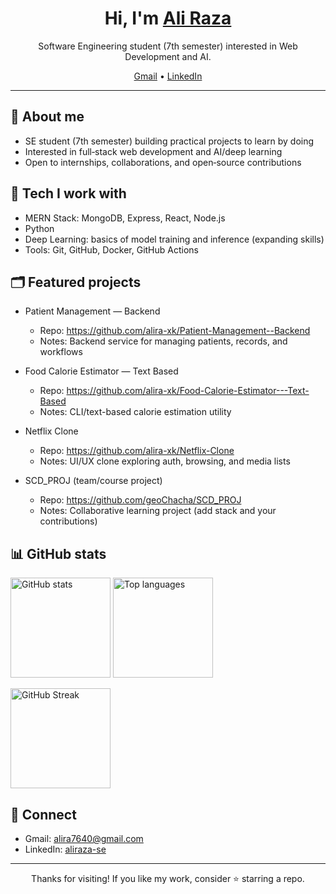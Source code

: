 <!--
This README renders on your GitHub profile.
Update sections (bio, tech, links) anytime!
-->

<h1 align="center">Hi, I'm <a href="https://github.com/alira-xk">Ali Raza</a></h1>

<p align="center">
  Software Engineering student (7th semester) interested in Web Development and AI.
</p>

<p align="center">
  <a href="mailto:alira7640@gmail.com">Gmail</a> •
  <a href="https://www.linkedin.com/in/aliraza-se">LinkedIn</a>
</p>

---

## 🚀 About me
- SE student (7th semester) building practical projects to learn by doing
- Interested in full‑stack web development and AI/deep learning
- Open to internships, collaborations, and open‑source contributions

## 🧰 Tech I work with
- MERN Stack: MongoDB, Express, React, Node.js
- Python
- Deep Learning: basics of model training and inference (expanding skills)
- Tools: Git, GitHub, Docker, GitHub Actions

## 🗂️ Featured projects
- Patient Management — Backend  
  - Repo: https://github.com/alira-xk/Patient-Management--Backend  
  - Notes: Backend service for managing patients, records, and workflows

- Food Calorie Estimator — Text Based  
  - Repo: https://github.com/alira-xk/Food-Calorie-Estimator---Text-Based  
  - Notes: CLI/text-based calorie estimation utility

- Netflix Clone  
  - Repo: https://github.com/alira-xk/Netflix-Clone  
  - Notes: UI/UX clone exploring auth, browsing, and media lists

- SCD_PROJ (team/course project)  
  - Repo: https://github.com/geoChacha/SCD_PROJ  
  - Notes: Collaborative learning project (add stack and your contributions)

<!-- Tip: Pin these repositories on your GitHub profile for quick visibility. -->

## 📊 GitHub stats
<p align="left">
  <img src="https://github-readme-stats.vercel.app/api?username=alira-xk&show_icons=true&theme=transparent" height="160" alt="GitHub stats" />
  <img src="https://github-readme-stats.vercel.app/api/top-langs/?username=alira-xk&layout=compact&theme=transparent" height="160" alt="Top languages" />
</p>

<p align="left">
  <img src="https://streak-stats.demolab.com?user=alira-xk&theme=transparent" height="160" alt="GitHub Streak" />
</p>

## 🤝 Connect
- Gmail: <a href="mailto:alira7640@gmail.com">alira7640@gmail.com</a>
- LinkedIn: <a href="https://www.linkedin.com/in/aliraza-se">aliraza-se</a>

---

<p align="center">
  Thanks for visiting! If you like my work, consider ⭐️ starring a repo.
</p>
